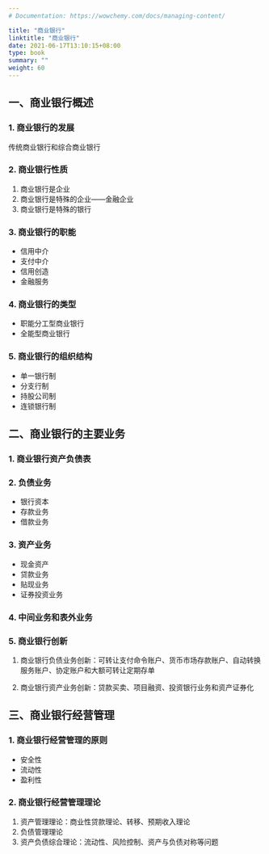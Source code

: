 ```yaml
---
# Documentation: https://wowchemy.com/docs/managing-content/

title: "商业银行"
linktitle: "商业银行"
date: 2021-06-17T13:10:15+08:00
type: book
summary: ""
weight: 60
---
```


<!--more-->

## 一、商业银行概述

### 1. 商业银行的发展

传统商业银行和综合商业银行

### 2. 商业银行性质

1. 商业银行是企业 
2. 商业银行是特殊的企业——金融企业
3. 商业银行是特殊的银行

### 3. 商业银行的职能

- 信用中介
- 支付中介
- 信用创造
- 金融服务

### 4. 商业银行的类型

- 职能分工型商业银行
- 全能型商业银行

### 5. 商业银行的组织结构

- 单一银行制
- 分支行制
- 持股公司制
- 连锁银行制

## 二、商业银行的主要业务

### 1. 商业银行资产负债表

### 2. 负债业务

- 银行资本
- 存款业务
- 借款业务

### 3. 资产业务

- 现金资产
- 贷款业务
- 贴现业务
- 证券投资业务

### 4. 中间业务和表外业务

### 5. 商业银行创新

1. 商业银行负债业务创新：可转让支付命令账户、货币市场存款账户、自动转换服务账户、协定账户和大额可转让定期存单

2. 商业银行资产业务创新：贷款买卖、项目融资、投资银行业务和资产证券化

## 三、商业银行经营管理

### 1. 商业银行经营管理的原则

- 安全性
- 流动性
- 盈利性

### 2. 商业银行经营管理理论

1. 资产管理理论：商业性贷款理论、转移、预期收入理论
2. 负债管理理论
3. 资产负债综合理论：流动性、风险控制、资产与负债对称等问题